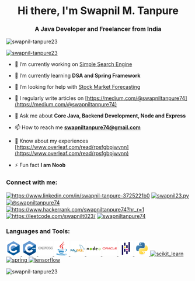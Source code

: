 <h1 align="center">Hi there, I'm Swapnil M. Tanpure</h1>
<h3 align="center">A Java Developer and Freelancer from India</h3>

<p align="left"> <img src="https://komarev.com/ghpvc/?username=swapnil-tanpure23&label=Profile%20views&color=0e75b6&style=flat" alt="swapnil-tanpure23" /> </p>

<p align="left"> <a href="https://github.com/ryo-ma/github-profile-trophy"><img src="https://github-profile-trophy.vercel.app/?username=swapnil-tanpure23" alt="swapnil-tanpure23" /></a> </p>

- 🔭 I’m currently working on [Simple Search Engine](https://github.com/swapnil-tanpure23/Search-Engine.git)

- 🌱 I’m currently learning **DSA and Spring Framework**

- 🤝 I’m looking for help with [Stock Market Forecasting](https://github.com/swapnil-tanpure23/Stock-Market-Prediction-Using-AI.git)

- 📝 I regularly write articles on [https://medium.com/@swapniltanpure74](https://medium.com/@swapniltanpure74)

- 💬 Ask me about **Core Java, Backend Development, Node and Express**

- 📫 How to reach me **swapniltanpure74@gmail.com**

- 📄 Know about my experiences [https://www.overleaf.com/read/rpsfgbpjwvnn](https://www.overleaf.com/read/rpsfgbpjwvnn)

- ⚡ Fun fact **I am Noob**

<h3 align="left">Connect with me:</h3>
<p align="left">
<a href="https://linkedin.com/in/https://www.linkedin.com/in/swapnil-tanpure-3725221b0" target="blank"><img align="center" src="https://raw.githubusercontent.com/rahuldkjain/github-profile-readme-generator/master/src/images/icons/Social/linked-in-alt.svg" alt="https://www.linkedin.com/in/swapnil-tanpure-3725221b0" height="30" width="40" /></a>
<a href="https://instagram.com/swapnil23.py" target="blank"><img align="center" src="https://raw.githubusercontent.com/rahuldkjain/github-profile-readme-generator/master/src/images/icons/Social/instagram.svg" alt="swapnil23.py" height="30" width="40" /></a>
<a href="https://medium.com/@swapniltanpure74" target="blank"><img align="center" src="https://raw.githubusercontent.com/rahuldkjain/github-profile-readme-generator/master/src/images/icons/Social/medium.svg" alt="@swapniltanpure74" height="30" width="40" /></a>
<a href="https://www.hackerrank.com/https://www.hackerrank.com/swapniltanpure74?hr_r=1" target="blank"><img align="center" src="https://raw.githubusercontent.com/rahuldkjain/github-profile-readme-generator/master/src/images/icons/Social/hackerrank.svg" alt="https://www.hackerrank.com/swapniltanpure74?hr_r=1" height="30" width="40" /></a>
<a href="https://leetcode.com/SwapnilT023/" target="blank"><img align="center" src="https://raw.githubusercontent.com/rahuldkjain/github-profile-readme-generator/master/src/images/icons/Social/leet-code.svg" alt="https://leetcode.com/swapnilt023/" height="30" width="40" /></a>
<a href="https://auth.geeksforgeeks.org/user/swapniltanpure74" target="blank"><img align="center" src="https://raw.githubusercontent.com/rahuldkjain/github-profile-readme-generator/master/src/images/icons/Social/geeks-for-geeks.svg" alt="swapniltanpure74" height="30" width="40" /></a>
</p>

<h3 align="left">Languages and Tools:</h3>
<p align="left"> <a href="https://www.cprogramming.com/" target="_blank" rel="noreferrer"> <img src="https://raw.githubusercontent.com/devicons/devicon/master/icons/c/c-original.svg" alt="c" width="40" height="40"/> </a> <a href="https://www.w3schools.com/cpp/" target="_blank" rel="noreferrer"> <img src="https://raw.githubusercontent.com/devicons/devicon/master/icons/cplusplus/cplusplus-original.svg" alt="cplusplus" width="40" height="40"/> </a> <a href="https://expressjs.com" target="_blank" rel="noreferrer"> <img src="https://raw.githubusercontent.com/devicons/devicon/master/icons/express/express-original-wordmark.svg" alt="express" width="40" height="40"/> </a> <a href="https://www.java.com" target="_blank" rel="noreferrer"> <img src="https://raw.githubusercontent.com/devicons/devicon/master/icons/java/java-original.svg" alt="java" width="40" height="40"/> </a> <a href="https://www.mysql.com/" target="_blank" rel="noreferrer"> <img src="https://raw.githubusercontent.com/devicons/devicon/master/icons/mysql/mysql-original-wordmark.svg" alt="mysql" width="40" height="40"/> </a> <a href="https://nodejs.org" target="_blank" rel="noreferrer"> <img src="https://raw.githubusercontent.com/devicons/devicon/master/icons/nodejs/nodejs-original-wordmark.svg" alt="nodejs" width="40" height="40"/> </a> <a href="https://www.oracle.com/" target="_blank" rel="noreferrer"> <img src="https://raw.githubusercontent.com/devicons/devicon/master/icons/oracle/oracle-original.svg" alt="oracle" width="40" height="40"/> </a> <a href="https://pandas.pydata.org/" target="_blank" rel="noreferrer"> <img src="https://raw.githubusercontent.com/devicons/devicon/2ae2a900d2f041da66e950e4d48052658d850630/icons/pandas/pandas-original.svg" alt="pandas" width="40" height="40"/> </a> <a href="https://www.python.org" target="_blank" rel="noreferrer"> <img src="https://raw.githubusercontent.com/devicons/devicon/master/icons/python/python-original.svg" alt="python" width="40" height="40"/> </a> <a href="https://scikit-learn.org/" target="_blank" rel="noreferrer"> <img src="https://upload.wikimedia.org/wikipedia/commons/0/05/Scikit_learn_logo_small.svg" alt="scikit_learn" width="40" height="40"/> </a> <a href="https://spring.io/" target="_blank" rel="noreferrer"> <img src="https://www.vectorlogo.zone/logos/springio/springio-icon.svg" alt="spring" width="40" height="40"/> </a> <a href="https://www.tensorflow.org" target="_blank" rel="noreferrer"> <img src="https://www.vectorlogo.zone/logos/tensorflow/tensorflow-icon.svg" alt="tensorflow" width="40" height="40"/> </a> </p>

<p><img align="center" src="https://github-readme-stats.vercel.app/api/top-langs?username=swapnil-tanpure23&show_icons=true&locale=en&layout=compact" alt="swapnil-tanpure23" /></p>

